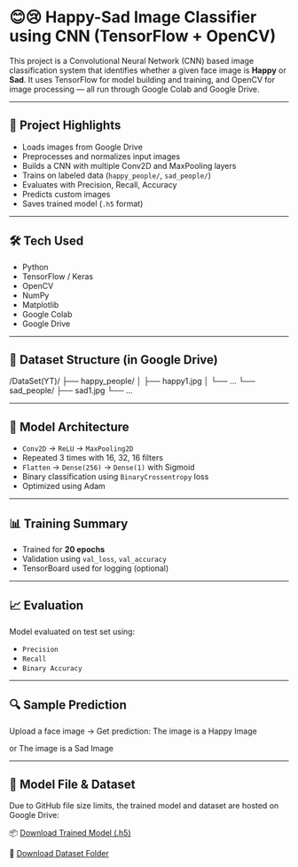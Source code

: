 # 😊😢 Happy-Sad Image Classifier using CNN (TensorFlow + OpenCV)

This project is a Convolutional Neural Network (CNN) based image classification system that identifies whether a given face image is **Happy** or **Sad**. It uses TensorFlow for model building and training, and OpenCV for image processing — all run through Google Colab and Google Drive.

---

## 📂 Project Highlights

- Loads images from Google Drive
- Preprocesses and normalizes input images
- Builds a CNN with multiple Conv2D and MaxPooling layers
- Trains on labeled data (`happy_people/`, `sad_people/`)
- Evaluates with Precision, Recall, Accuracy
- Predicts custom images
- Saves trained model (`.h5` format)

---

## 🛠️ Tech Used

- Python
- TensorFlow / Keras
- OpenCV
- NumPy
- Matplotlib
- Google Colab
- Google Drive

---

## 📁 Dataset Structure (in Google Drive)

/DataSet(YT)/
├── happy_people/
│ ├── happy1.jpg
│ └── ...
└── sad_people/
├── sad1.jpg
└── ...

---

## 🧠 Model Architecture

- `Conv2D` → `ReLU` → `MaxPooling2D`
- Repeated 3 times with 16, 32, 16 filters
- `Flatten` → `Dense(256)` → `Dense(1)` with Sigmoid
- Binary classification using `BinaryCrossentropy` loss
- Optimized using Adam

---

## 📊 Training Summary

- Trained for **20 epochs**
- Validation using `val_loss`, `val_accuracy`
- TensorBoard used for logging (optional)

---

## 📈 Evaluation

Model evaluated on test set using:
- `Precision`
- `Recall`
- `Binary Accuracy`

---

## 🔍 Sample Prediction

Upload a face image → Get prediction:
The image is a Happy Image

or
The image is a Sad Image

---

## 💾 Model File & Dataset

Due to GitHub file size limits, the trained model and dataset are hosted on Google Drive:

📦 [Download Trained Model (.h5)](https://drive.google.com/file/d/1JzT6s3NO-0OTUED2EbKLNG67DePhk2MN/view?usp=sharing)

📁 [Download Dataset Folder](https://drive.google.com/drive/folders/1gi_7uLeM0sIzbp5l5VrSz6jnHRPe1a10?usp=sharing)

